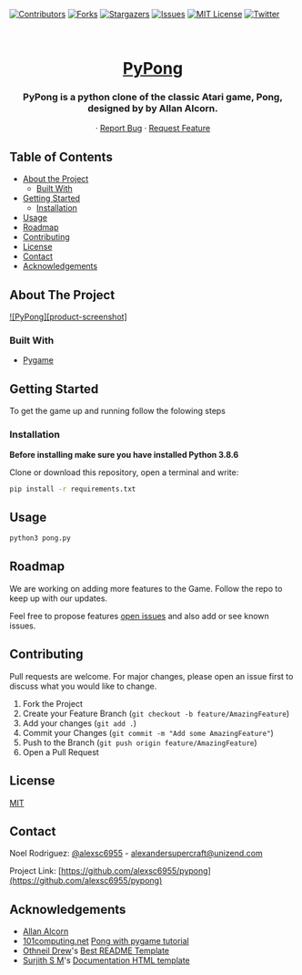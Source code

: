 [![Contributors][contributors-shield]][contributors-url] [![Forks][forks-shield]][forks-url] [![Stargazers][stars-shield]][stars-url] [![Issues][issues-shield]][issues-url] [![MIT License][license-shield]][license-url] [![Twitter][twitter-shield]][twitter-url]

<br>
<p align="center">
	<a href="https://github.com/alexsc6955/pypong">
		<h1 align="center">PyPong</h1>
	</a>
	<h3 align="center"><b>PyPong</b> is a python clone of the classic Atari game, Pong, designed by by Allan Alcorn.</h3>
	<p align="center">
    	·
    	<a href="https://github.com/alexsc6955/pypong/issues">Report Bug</a>
    	·
    	<a href="https://github.com/alexsc6955/pypong/issues">Request Feature</a>
  	</p>
</p>

<!-- TABLE OF CONTENTS -->
## Table of Contents

* [About the Project](#about-the-project)
  * [Built With](#built-with)
* [Getting Started](#getting-started)
  * [Installation](#installation)
* [Usage](#usage)
* [Roadmap](#roadmap)
* [Contributing](#contributing)
* [License](#license)
* [Contact](#contact)
* [Acknowledgements](#acknowledgements)

<!-- ABOUT THE PROJECT -->
## About The Project

[![PyPong][product-screenshot]](https://example.com)

### Built With

* [Pygame](https://www.pygame.org/)

## Getting Started

To get the game up and running follow the folowing steps


### Installation

**Before installing make sure you have installed Python 3.8.6**

Clone or download this repository, open a terminal and write:

```bash
pip install -r requirements.txt
```

<!-- USAGE EXAMPLES -->
## Usage

```bash
python3 pong.py
```

<!-- ROADMAP -->
## Roadmap

We are working on adding more features to the Game. Follow the repo to keep up with our updates.

Feel free to propose features [open issues](https://github.com/alexsc6955/pypong/issues) and also add or see known issues.

<!-- CONTRIBUTING -->
## Contributing
Pull requests are welcome. For major changes, please open an issue first to discuss what you would like to change.

1. Fork the Project
2. Create your Feature Branch (`git checkout -b feature/AmazingFeature`)
3. Add your changes (`git add .`)
4. Commit your Changes (`git commit -m "Add some AmazingFeature"`)
5. Push to the Branch (`git push origin feature/AmazingFeature`)
6. Open a Pull Request

<!-- LICENSE -->
## License
[MIT](https://github.com/alexsc6955/pypong/blob/master/LICENSE)

<!-- CONTACT -->
## Contact

Noel Rodriguez: [@alexsc6955](https://twitter.com/alexsc6955) - alexandersupercraft@unizend.com

Project Link: [https://github.com/alexsc6955/pypong](https://github.com/alexsc6955/pypong)

<!-- ACKNOWLEDGEMENTS -->
## Acknowledgements

* [Allan Alcorn](https://twitter.com/alalcorn)
* [101computing.net](https://www.101computing.net/) [Pong with pygame tutorial](https://www.101computing.net/pong-tutorial-using-pygame-getting-started/)
* [Othneil Drew](https://github.com/othneildrew)'s [Best README Template](https://github.com/othneildrew/Best-README-Template)
* [Surjith S M](https://github.com/surjithctly)'s [Documentation HTML template](https://github.com/surjithctly/documentation-html-template)

<!-- MARKDOWN LINKS & IMAGES -->
<!-- https://www.markdownguide.org/basic-syntax/#reference-style-links -->
[contributors-shield]: https://img.shields.io/github/contributors/alexsc6955/pypong.svg?style=flat-square
[contributors-url]: https://github.com/alexsc6955/pypong/graphs/contributors
[forks-shield]: https://img.shields.io/github/forks/alexsc6955/pypong.svg?style=flat-square
[forks-url]: https://github.com/alexsc6955/pypong/network/members
[stars-shield]: https://img.shields.io/github/stars/alexsc6955/pypong.svg?style=flat-square
[stars-url]: https://github.com/alexsc6955/pypong/stargazers
[issues-shield]: https://img.shields.io/github/issues/alexsc6955/pypong.svg?style=flat-square
[issues-url]: https://github.com/alexsc6955/pypong/issues
[license-shield]: https://img.shields.io/github/license/alexsc6955/pypong.svg?style=flat-square
[license-url]: https://github.com/alexsc6955/pypong/blob/master/LICENSE
[twitter-shield]: https://img.shields.io/badge/-Twitter-black.svg?style=flat-square&logo=twitter&colorB=555
[twitter-url]: https://www.twitter.com/alexsc6955/
<!-- [product-screenshot]: images/screenshot.png -->